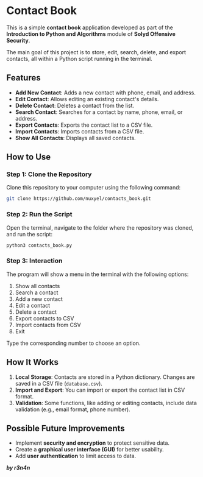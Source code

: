 # Contact Book

This is a simple **contact book** application developed as part of the **Introduction to Python and Algorithms** module of **Solyd Offensive Security**.

The main goal of this project is to store, edit, search, delete, and export contacts, all within a Python script running in the terminal.

## Features

- **Add New Contact**: Adds a new contact with phone, email, and address.
- **Edit Contact**: Allows editing an existing contact's details.
- **Delete Contact**: Deletes a contact from the list.
- **Search Contact**: Searches for a contact by name, phone, email, or address.
- **Export Contacts**: Exports the contact list to a CSV file.
- **Import Contacts**: Imports contacts from a CSV file.
- **Show All Contacts**: Displays all saved contacts.

## How to Use

### Step 1: Clone the Repository
Clone this repository to your computer using the following command:

```bash
git clone https://github.com/nuxyel/contacts_book.git
```

### Step 2: Run the Script
Open the terminal, navigate to the folder where the repository was cloned, and run the script:

```bash
python3 contacts_book.py
```

### Step 3: Interaction
The program will show a menu in the terminal with the following options:

1. Show all contacts
2. Search a contact
3. Add a new contact
4. Edit a contact
5. Delete a contact
6. Export contacts to CSV
7. Import contacts from CSV
0. Exit

Type the corresponding number to choose an option.

## How It Works

1. **Local Storage**: Contacts are stored in a Python dictionary. Changes are saved in a CSV file (`database.csv`).
2. **Import and Export**: You can import or export the contact list in CSV format.
3. **Validation**: Some functions, like adding or editing contacts, include data validation (e.g., email format, phone number).

## Possible Future Improvements

- Implement **security and encryption** to protect sensitive data.
- Create a **graphical user interface (GUI)** for better usability.
- Add **user authentication** to limit access to data.

**_by r3n4n_**

